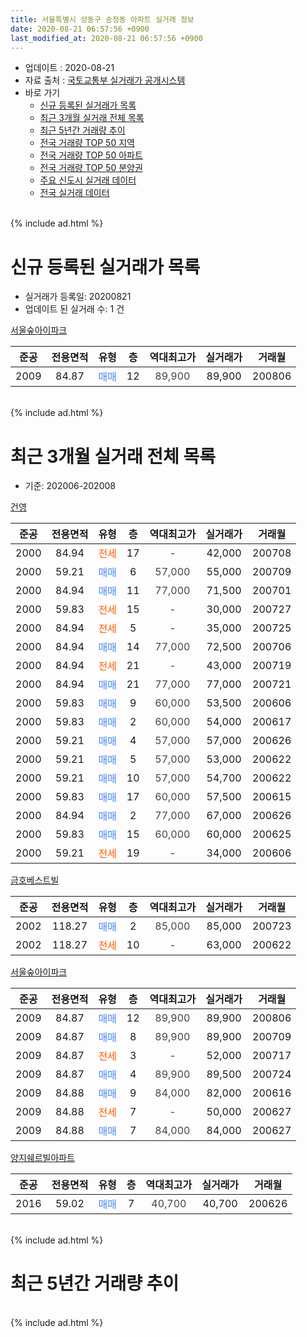 ```yaml
---
title: 서울특별시 성동구 송정동 아파트 실거래 정보
date: 2020-08-21 06:57:56 +0900
last_modified_at: 2020-08-21 06:57:56 +0900
---
```


* 업데이트 : 2020-08-21
* 자료 출처 : [국토교통부 실거래가 공개시스템](http://rt.molit.go.kr)
* 바로 가기
    * [신규 등록된 실거래가 목록](#신규-등록된-실거래가-목록)
    * [최근 3개월 실거래 전체 목록](#최근-3개월-실거래-전체-목록)
    * [최근 5년간 거래량 추이](#최근-5년간-거래량-추이)
    * [전국 거래량 TOP 50 지역](https://inasie.github.io/apt-trade-info/최근-3개월-전국에서-가장-거래가-많이-발생한-지역)
    * [전국 거래량 TOP 50 아파트](https://inasie.github.io/apt-trade-info/최근-3개월-전국에서-가장-거래가-많이-발생한-아파트)
    * [전국 거래량 TOP 50 분양권](https://inasie.github.io/apt-trade-info/최근-3개월-전국에서-가장-거래가-많이-발생한-분양권)
    * [주요 신도시 실거래 데이터](https://inasie.github.io/apt-trade-info/주요-신도시)
    * [전국 실거래 데이터](https://inasie.github.io/apt-trade-info/전국)
<br>
{% include ad.html %}
<br>

# 신규 등록된 실거래가 목록
* 실거래가 등록일: 20200821
* 업데이트 된 실거래 수: 1 건


[서울숲아이파크](https://search.naver.com/search.naver?query=%EC%84%9C%EC%9A%B8%ED%8A%B9%EB%B3%84%EC%8B%9C+%EC%84%B1%EB%8F%99%EA%B5%AC+%EC%86%A1%EC%A0%95%EB%8F%99+%EC%84%9C%EC%9A%B8%EC%88%B2%EC%95%84%EC%9D%B4%ED%8C%8C%ED%81%AC)

|준공|전용면적|유형|층|역대최고가|실거래가|거래월|
|:---:|:---:|:---:|:---:|:---:|:---:|:---:|
|2009|84.87|<span style="color:#4285f3">매매</span>|12|<span style="color:#444444">89,900</span>|89,900|200806|


<br>
{% include ad.html %}
<br>

# 최근 3개월 실거래 전체 목록
* 기준: 202006-202008


[건영](https://search.naver.com/search.naver?query=%EC%84%9C%EC%9A%B8%ED%8A%B9%EB%B3%84%EC%8B%9C+%EC%84%B1%EB%8F%99%EA%B5%AC+%EC%86%A1%EC%A0%95%EB%8F%99+%EA%B1%B4%EC%98%81)

|준공|전용면적|유형|층|역대최고가|실거래가|거래월|
|:---:|:---:|:---:|:---:|:---:|:---:|:---:|
|2000|84.94|<span style="color:#ff5a00">전세</span>|17|<span style="color:#444444">-</span>|42,000|200708|
|2000|59.21|<span style="color:#4285f3">매매</span>|6|<span style="color:#444444">57,000</span>|55,000|200709|
|2000|84.94|<span style="color:#4285f3">매매</span>|11|<span style="color:#444444">77,000</span>|71,500|200701|
|2000|59.83|<span style="color:#ff5a00">전세</span>|15|<span style="color:#444444">-</span>|30,000|200727|
|2000|84.94|<span style="color:#ff5a00">전세</span>|5|<span style="color:#444444">-</span>|35,000|200725|
|2000|84.94|<span style="color:#4285f3">매매</span>|14|<span style="color:#444444">77,000</span>|72,500|200706|
|2000|84.94|<span style="color:#ff5a00">전세</span>|21|<span style="color:#444444">-</span>|43,000|200719|
|2000|84.94|<span style="color:#4285f3">매매</span>|21|<span style="color:#444444">77,000</span>|77,000|200721|
|2000|59.83|<span style="color:#4285f3">매매</span>|9|<span style="color:#444444">60,000</span>|53,500|200606|
|2000|59.83|<span style="color:#4285f3">매매</span>|2|<span style="color:#444444">60,000</span>|54,000|200617|
|2000|59.21|<span style="color:#4285f3">매매</span>|4|<span style="color:#444444">57,000</span>|57,000|200626|
|2000|59.21|<span style="color:#4285f3">매매</span>|5|<span style="color:#444444">57,000</span>|53,000|200622|
|2000|59.21|<span style="color:#4285f3">매매</span>|10|<span style="color:#444444">57,000</span>|54,700|200622|
|2000|59.83|<span style="color:#4285f3">매매</span>|17|<span style="color:#444444">60,000</span>|57,500|200615|
|2000|84.94|<span style="color:#4285f3">매매</span>|2|<span style="color:#444444">77,000</span>|67,000|200626|
|2000|59.83|<span style="color:#4285f3">매매</span>|15|<span style="color:#444444">60,000</span>|60,000|200625|
|2000|59.21|<span style="color:#ff5a00">전세</span>|19|<span style="color:#444444">-</span>|34,000|200606|

[금호베스트빌](https://search.naver.com/search.naver?query=%EC%84%9C%EC%9A%B8%ED%8A%B9%EB%B3%84%EC%8B%9C+%EC%84%B1%EB%8F%99%EA%B5%AC+%EC%86%A1%EC%A0%95%EB%8F%99+%EA%B8%88%ED%98%B8%EB%B2%A0%EC%8A%A4%ED%8A%B8%EB%B9%8C)

|준공|전용면적|유형|층|역대최고가|실거래가|거래월|
|:---:|:---:|:---:|:---:|:---:|:---:|:---:|
|2002|118.27|<span style="color:#4285f3">매매</span>|2|<span style="color:#444444">85,000</span>|85,000|200723|
|2002|118.27|<span style="color:#ff5a00">전세</span>|10|<span style="color:#444444">-</span>|63,000|200622|

[서울숲아이파크](https://search.naver.com/search.naver?query=%EC%84%9C%EC%9A%B8%ED%8A%B9%EB%B3%84%EC%8B%9C+%EC%84%B1%EB%8F%99%EA%B5%AC+%EC%86%A1%EC%A0%95%EB%8F%99+%EC%84%9C%EC%9A%B8%EC%88%B2%EC%95%84%EC%9D%B4%ED%8C%8C%ED%81%AC)

|준공|전용면적|유형|층|역대최고가|실거래가|거래월|
|:---:|:---:|:---:|:---:|:---:|:---:|:---:|
|2009|84.87|<span style="color:#4285f3">매매</span>|12|<span style="color:#444444">89,900</span>|89,900|200806|
|2009|84.87|<span style="color:#4285f3">매매</span>|8|<span style="color:#444444">89,900</span>|89,900|200709|
|2009|84.87|<span style="color:#ff5a00">전세</span>|3|<span style="color:#444444">-</span>|52,000|200717|
|2009|84.87|<span style="color:#4285f3">매매</span>|4|<span style="color:#444444">89,900</span>|89,500|200724|
|2009|84.88|<span style="color:#4285f3">매매</span>|9|<span style="color:#444444">84,000</span>|82,000|200616|
|2009|84.88|<span style="color:#ff5a00">전세</span>|7|<span style="color:#444444">-</span>|50,000|200627|
|2009|84.88|<span style="color:#4285f3">매매</span>|7|<span style="color:#444444">84,000</span>|84,000|200627|

[양지쉐르빌아파트](https://search.naver.com/search.naver?query=%EC%84%9C%EC%9A%B8%ED%8A%B9%EB%B3%84%EC%8B%9C+%EC%84%B1%EB%8F%99%EA%B5%AC+%EC%86%A1%EC%A0%95%EB%8F%99+%EC%96%91%EC%A7%80%EC%89%90%EB%A5%B4%EB%B9%8C%EC%95%84%ED%8C%8C%ED%8A%B8)

|준공|전용면적|유형|층|역대최고가|실거래가|거래월|
|:---:|:---:|:---:|:---:|:---:|:---:|:---:|
|2016|59.02|<span style="color:#4285f3">매매</span>|7|<span style="color:#444444">40,700</span>|40,700|200626|


<br>
{% include ad.html %}
<br>

# 최근 5년간 거래량 추이


<div style="width:100%;">
    <canvas id="deal_progress" height="200"></canvas>
</div>

<script>
new Chart(document.getElementById("deal_progress"), {
    type: 'line',
    data: {
        labels: ['201508','201509','201510','201511','201512','201601','201602','201603','201604','201605','201606','201607','201608','201609','201610','201611','201612','201701','201702','201703','201704','201705','201706','201707','201708','201709','201710','201711','201712','201801','201802','201803','201804','201805','201806','201807','201808','201809','201810','201811','201812','201901','201902','201903','201904','201905','201906','201907','201908','201909','201910','201911','201912','202001','202002','202003','202004','202005','202006','202007','202008'],
        datasets: [{
            label: '매매',
            pointRadius: 1,
            data: [7, 7, 8, 7, 4, 4, 3, 7, 4, 4, 5, 7, 7, 9, 4, 9, 7, 4, 3, 5, 5, 7, 8, 11, 1, 3, 6, 5, 8, 6, 5, 4, 2, 4, 6, 2, 6, 1, 5, 4, 0, 3, 0, 3, 0, 6, 2, 7, 7, 5, 2, 3, 10, 3, 10, 0, 2, 4, 11, 7, 1],
            borderColor: "rgba(255, 201, 14, 1)",
            backgroundColor: "rgba(255, 201, 14, 0.5)",
            fill: false,
            lineTension: 0
        },{
            label: '전월세',
            pointRadius: 1,
            data: [3, 7, 6, 9, 5, 2, 2, 2, 4, 5, 3, 3, 8, 6, 2, 7, 9, 4, 6, 4, 4, 2, 3, 5, 3, 10, 1, 6, 7, 5, 2, 3, 2, 6, 5, 4, 2, 0, 3, 2, 3, 11, 6, 11, 3, 2, 5, 3, 5, 2, 1, 11, 7, 3, 3, 0, 2, 8, 3, 5, 0],
            borderColor: "rgba(0, 141, 185, 1)",
            backgroundColor: "rgba(0, 141, 185, 0.5)",
            fill: false,
            lineTension: 0
        }
        ]
    },
    options: {
        responsive: true,
        title: {
            display: false
        },
        tooltips: {
            mode: 'index',
            intersect: false
        },
        hover: {
            mode: 'nearest',
            intersect: true
        },
        scales: {
            xAxes: [{
                display: true,
                scaleLabel: {
                    display: true,
                    labelString: '년/월'
                }
            }],
            yAxes: [{
                display: true,
                ticks: {
                    suggestedMin: 0,
                },
                scaleLabel: {
                    display: true,
                    labelString: '실거래 수'
                }
            }]
        }
    }
});

</script>


<br>
{% include ad.html %}
<br>

